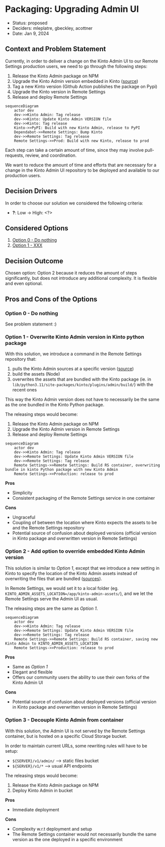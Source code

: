 # Packaging: Upgrading Admin UI

* Status: proposed
* Deciders: mleplatre, gbeckley, acottner
* Date: Jan 9, 2024

## Context and Problem Statement

Currently, in order to deliver a change on the Kinto Admin UI to our Remote Settings production users, we need to go through the following steps:

1. Release the Kinto Admin package on NPM
2. Upgrade the Kinto Admin version embedded in Kinto ([source](https://github.com/Kinto/kinto/blob/master/kinto/plugins/admin/VERSION))
3. Tag a new Kinto version (Github Action publishes the package on Pypi)
4. Upgrade the Kinto version in Remote Settings
5. Release and deploy Remote Settings

```mermaid
sequenceDiagram
    actor dev
    dev->>Kinto Admin: Tag release
    dev->>Kinto: Update Kinto Admin VERSION file
    dev->>Kinto: Tag release
    Kinto->>PyPI: Build with new Kinto Admin, release to PyPI
    Dependabot->>Remote Settings: Bump Kinto
    dev->>Remote Settings: Tag release
    Remote Settings->>Prod: Build with new Kinto, release to prod
```

Each step can take a certain amount of time, since they may involve pull-requests, review, and coordination.

We want to reduce the amount of time and efforts that are necessary for a change in the Kinto Admin UI repository to be deployed and available to our production users.

## Decision Drivers

In order to choose our solution we considered the following criteria:

- **?**: Low → High: <?>

## Considered Options

1. [Option 0 - Do nothing](#option-0---do-nothing)
1. [Option 1 - XXX](#option-1---XXX)

## Decision Outcome

Chosen option: Option 2 because it reduces the amount of steps significantly, but does not introduce any additional complexity. It is flexible and even optional.

## Pros and Cons of the Options

### Option 0 - Do nothing

See problem statement :)

### Option 1 - Overwrite Kinto Admin version in Kinto python package

With this solution, we introduce a command in the Remote Settings repository that:

1. pulls the Kinto Admin sources at a specific version ([source](https://github.com/Kinto/kinto/blob/master/scripts/build-kinto-admin.sh))
2. build the assets (Node)
3. overwrites the assets that are bundled with the Kinto package (ie. in `lib/python3.11/site-packages/kinto/plugins/admin/build/`) with the recent ones

This way the Kinto Admin version does not have to necessarily be the same as the one bundled in the Kinto Python package.

The releasing steps would become:

1. Release the Kinto Admin package on NPM
2. Upgrade the Kinto Admin version in Remote Settings
3. Release and deploy Remote Settings

```mermaid
sequenceDiagram
    actor dev
    dev->>Kinto Admin: Tag release
    dev->>Remote Settings: Update Kinto Admin VERSION file
    dev->>Remote Settings: Tag release
    Remote Settings->>Remote Settings: Build RS container, overwriting bundle in kinto Python package with new Kinto Admin
    Remote Settings->>Production: release to prod
```

**Pros**

- Simplicity
- Consistent packaging of the Remote Settings service in one container

**Cons**

- Ungraceful
- Coupling of between the location where Kinto expects the assets to be and the Remote Settings repository
- Potential source of confusion about deployed versions (official version in Kinto package and overwritten version in Remote Settings)


### Option 2 - Add option to override embedded Kinto Admin version

This solution is similar to *Option 1*, except that we introduce a new setting in Kinto to specify the location of the Kinto Admin assets instead of overwriting the files that are bundled ([sources](https://github.com/Kinto/kinto/blob/602ec49c80f033374aa1e957c8448e86d00ac9e8/kinto/plugins/admin/views.py#L13)).

In Remote Settings, we would set it to a local folder (eg. `KINTO_ADMIN_ASSETS_LOCATION=/app/kinto-admin-assets/`), and we let the Remote Settings serve the Admin UI as usual.

The releasing steps are the same as *Option 1*.

```mermaid
sequenceDiagram
    actor dev
    dev->>Kinto Admin: Tag release
    dev->>Remote Settings: Update Kinto Admin VERSION file
    dev->>Remote Settings: Tag release
    Remote Settings->>Remote Settings: Build RS container, saving new Kinto Admin to KINTO_ADMIN_ASSETS_LOCATION
    Remote Settings->>Production: release to prod
```

**Pros**

- Same as *Option 1*
- Elegant and flexible
- Offers our community users the ability to use their own forks of the Kinto Admin UI

**Cons**

- Potential source of confusion about deployed versions (official version in Kinto package and overwritten version in Remote Settings)


### Option 3 - Decouple Kinto Admin from container

With this solution, the Admin UI is not served by the Remote Settings container, but is hosted on a specific Cloud Storage bucket.

In order to maintain current URLs, some rewriting rules will have to be setup:

- `${SERVER}/v1/admin/` --> static files bucket
- `${SERVER}/v1/*` --> usual API endpoints

The releasing steps would become:

1. Release the Kinto Admin package on NPM
2. Deploy Kinto Admin in bucket

**Pros**

- Immediate deployment

**Cons**

- Complexity w.r.t deployment and setup
- The Remote Settings container would not necessarily bundle the same version as the one deployed in a specific environment
